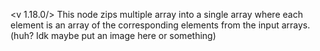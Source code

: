 <v 1.18.0/>
This node zips multiple array into a single array where each element is an array of the corresponding elements from the input arrays. (huh? Idk maybe put an image here or something)